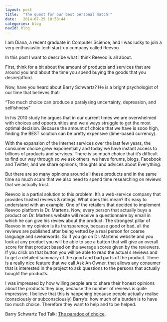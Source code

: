 ```yaml
---
layout: post
title:  "The quest for our best personal match!"
date:   2014-07-25 10:58:44
categories: blog
navId: blog
---
```


I am Diana, a recent graduate in Computer Science, and I was lucky to join a very enthusiastic tech start-up company called Reevoo.

In this post I want to describe what I think Reevoo is all about. 

First, think for a bit about the amount of products and services that are around you and about the time you spend buying the goods that you desire/afford.

Now, have you heard about Barry Schwartz? He is a bright psychologist of our time that believes that: 

“Too much choice can produce a paralysing uncertainty, depression, and selﬁshness”  

In his 2010 study he argues that  in our current times we are overwhelmed with choices and opportunities and we always struggle to get the most optimal decision. Because the amount of choice that we have is  sooo high, finding the BEST solution can be pretty expensive (time-based currency).

With the expansion of the Internet services over the last few years, the consumer choice grew exponentially and today we have instant access to billions of products and services.
There is so much choice that it’s difficult to find our way through so we ask others, we have forums, blogs, Facebook and Twitter, and we share opinions, thoughts and advices about Everything.

But there are so many opinions around all these products and in the same time so much scam that we also need to spend time researching on reviews that we actually trust. 

Reevoo is a partial solution to this problem. It’s a web-service company that  provides trusted reviews & ratings. What does this mean? It’s easy to understand with an example. One of the retailers that decided to implement Reevoo platform is Dr. Martens. 
Now, every person that actually buys a product on Dr. Martens website will receive a questionnaire by email in which he can give his review about the product. 
The strongest pillar of Reevoo in my opinion is its transparency, because good or bad, all the reviews are published after being vetted by a real person for coarse language and swearwords. So if you go on Dr. Martens website and you look at any product you will be able to see a button that will give an overall score for that product based on the average scores given by the reviewers. If you click on that button you will be able to read the actual  s reviews and to get a detailed summary of the good and bad parts of the product.
There is a really nice feature that we call Ask An Owner, that allows any consumer that is interested in the project to ask questions to the persons that actually bought the products.


I was impressed by how willing people are to share their honest opinions about the products they buy, because the number of reviews is quite impressive. I believe that this is happening because people actually realise (consciously or subconsciously) Barry’s: how much of a burden is to have too much choice. Therefore they want to help and to be helped. 


Barry Schwartz Ted Talk: [The paradox of choice][Barry].

[Barry]: http://www.ted.com/talks/barry_schwartz_on_the_paradox_of_choice
   
